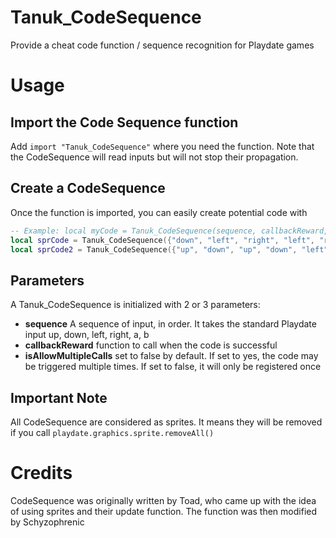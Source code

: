 # Tanuk_CodeSequence
Provide a cheat code function / sequence recognition for Playdate games

# Usage
## Import the Code Sequence function
Add `import "Tanuk_CodeSequence"` where you need the function. 
Note that the CodeSequence will read inputs but will not stop their propagation.

## Create a CodeSequence
Once the function is imported, you can easily create potential code with
```lua
-- Example: local myCode = Tanuk_CodeSequence(sequence, callbackReward, [isAllowMultipleCalls])
local sprCode = Tanuk_CodeSequence({"down", "left", "right", "left", "right"}, function() print("Code Complete") end)
local sprCode2 = Tanuk_CodeSequence({"up", "down", "up", "down", "left", "right"}, function() print("Konami code") end, true)
```

## Parameters
A Tanuk_CodeSequence is initialized with 2 or 3 parameters:
- **sequence** A sequence of input, in order. It takes the standard Playdate input up, down, left, right, a, b
- **callbackReward** function to call when the code is successful
- **isAllowMultipleCalls** set to false by default. If set to yes, the code may be triggered multiple times. If set to false, it will only be registered once

## Important Note
All CodeSequence are considered as sprites. It means they will be removed if you call `playdate.graphics.sprite.removeAll()`

# Credits
CodeSequence was originally written by Toad, who came up with the idea of using sprites and their update function.
The function was then modified by Schyzophrenic
